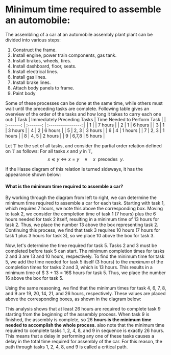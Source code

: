 #  Minimum time required to assemble an automobile:
The assembling of a car at an automobile assembly plant plant can be divided into various steps:
1. Construct the frame.
2. Install engine, power train components, gas tank.
3. Install brakes, wheels, tires.
4. Install dashboard, floor, seats.
5. Install electrical lines.
6. Install gas lines.
7. Install brake lines.
8. Attach body panels to frame.
9. Paint body

Some of these processes can be done at the same time, while others must wait until the preceding tasks are complete. Following table gives an overview of the order of the tasks and how long it takes to carry each one out:
| Task | Immediately Preceding Tasks | Time Needed to Perform Task |
| :-------: | :-------: | :----------------: |
|   1       |           |     7 hours        |
|   2       |   1       |     6 hours        |
|   3       |   1       |     3 hours        |
|   4       |   2       |     6 hours        |
|   5       |   2, 3    |     3 hours        |
|   6       |   4       |     1 hours        |
|   7       |   2, 3    |     1 hours        |
|   8       |   4, 5    |     2 hours        |
|   9       |   6,7,8   |     5 hours        |



Let $\mathbb{T}$ be the set of all tasks, and consider the partial order relation defined on $\mathbb{T}$ as follows: For all tasks $x$ and $y$ in $\mathbb{T}$,
$$x \preceq y \iff x = y \quad \vee \quad  x \enspace \text{precedes} \enspace y.$$

If the Hasse diagram of this relation is turned sideways, it has the appearance shown below:




#### What is the minimum time required to assemble a car? 
By working through the diagram from left to right, we can determine the minimum time required to assemble a car for each task. Starting with task $1$, which requires $7$ hours, we note this above the corresponding box. Moving to task $2$, we consider the completion time of task $1$ ($7$ hours) plus the $6$ hours needed for task $2$ itself, resulting in a minimum time of $13$ hours for task 2. Thus, we place the number $13$ above the box representing task $2$. Continuing this process, we find that task $3$ requires $10$ hours ($7$ hours for task $1$ plus $3$ hours for task $3$), so we place $10$ above the box for task $3$.


Now, let's determine the time required for task $5$. Tasks $2$ and $3$ must be completed before task $5$ can start. The minimum completion times for tasks $2$ and $3$ are $13$ and $10$ hours, respectively. To find the minimum time for task $5$, we add the time needed for task $5$ itself ($3$ hours) to the _maximum_ of the completion times for tasks $2$ and $3$, which is $13$ hours. This results in a minimum time of $ 3 + 13 = 16$ hours for task $5$. Thus, we place the number $16$ above the box for task $5$.


Using the same reasoning, we find that the minimum times for task $4$, $6$, $7$, $8$, and $9$ are $19$, $20$, $14$, $21$, and $26$ hours, respectively. These values are placed above the corresponding boxes, as shown in the diagram below:




This analysis shows that at least $26$ hours are required to complete task $9$ starting from the
beginning of the assembly process. When task $9$ is finished, the assembly is complete, so
$26$ **hours is the minimum time needed to accomplish the whole process.**
also note that the minimum time required to complete tasks $1$, $2$, $4$, $8$, and $9$ in sequence is
exactly $26$ hours. This means that a delay in performing any one of these tasks causes a
delay in the total time required for assembly of the car. For this reason, the path through
tasks $1$, $2$, $4$, $8$, and $9$ is called a critical path.
